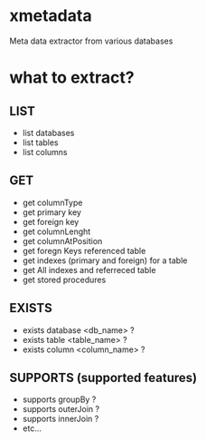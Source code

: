 # xmetadata
Meta data extractor from various databases

# what to extract?

## LIST
  * list databases
  * list tables
  * list columns

## GET
  * get columnType
  * get primary key
  * get foreign key
  * get columnLenght
  * get columnAtPosition
  * get foregn Keys referenced table
  * get indexes (primary and foreign) for a table
  * get All indexes and referreced table
  * get stored procedures

## EXISTS
  * exists database <db_name> ?
  * exists table <table_name> ?
  * exists column <column_name> ?

## SUPPORTS (supported features)
  * supports groupBy ?
  * supports outerJoin ?
  * supports innerJoin ?
  * etc...

